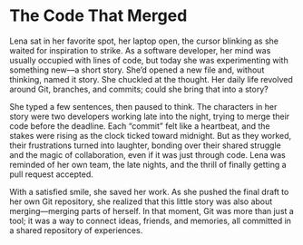# The Code That Merged

Lena sat in her favorite spot, her laptop open, the cursor blinking as she waited for inspiration to strike. As a software developer, her mind was usually occupied with lines of code, but today she was experimenting with something new—a short story. She’d opened a new file and, without thinking, named it story. She chuckled at the thought. Her daily life revolved around Git, branches, and commits; could she bring that into a story?

She typed a few sentences, then paused to think. The characters in her story were two developers working late into the night, trying to merge their code before the deadline. Each “commit” felt like a heartbeat, and the stakes were rising as the clock ticked toward midnight. But as they worked, their frustrations turned into laughter, bonding over their shared struggle and the magic of collaboration, even if it was just through code. Lena was reminded of her own team, the late nights, and the thrill of finally getting a pull request accepted.

With a satisfied smile, she saved her work. As she pushed the final draft to her own Git repository, she realized that this little story was also about merging—merging parts of herself. In that moment, Git was more than just a tool; it was a way to connect ideas, friends, and memories, all committed in a shared repository of experiences.